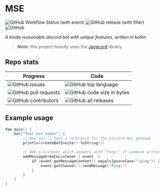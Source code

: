 # MSE

![GitHub Workflow Status (with event)](https://img.shields.io/github/actions/workflow/status/kszi2/mse/gradle.yml?link=https%3A%2F%2Fgithub.com%2Fkszi2%2Fmse%2Factions%2Fworkflows%2Fgradle.yml)
![GitHub release (with filter)](https://img.shields.io/github/v/release/kszi2/mse?link=https%3A%2F%2Fgithub.com%2Fkszi2%2Fmse%2Freleases%2Flatest%2F)
![GitHub](https://img.shields.io/github/license/kszi2/mse?link=https%3A%2F%2Fgithub.com%2Fkszi2%2Fmse%2Fblob%2Fturnk%2FLICENSE)

*A kinda reasonable discord bot with unique features, written in kotlin*


> **Note:** this project heavily uses the [Javacord](https://github.com/Javacord/Javacord) library.

## Repo stats

| Progress                                                                                                                                         | Code                                                                                                                                   |
|--------------------------------------------------------------------------------------------------------------------------------------------------|----------------------------------------------------------------------------------------------------------------------------------------|
| ![GitHub issues](https://img.shields.io/github/issues/kszi2/mse?link=https%3A%2F%2Fgithub.com%2Fkszi2%2Fmse%2Fissues)                            | ![GitHub top language](https://img.shields.io/github/languages/top/kszi2/mse?link=https%3A%2F%2Fkotlinlang.org)                        |
| ![GitHub pull requests](https://img.shields.io/github/issues-pr/kszi2/mse?link=https%3A%2F%2Fgithub.com%2Fkszi2%2Fmse%2Fpulls)                   | ![GitHub code size in bytes](https://img.shields.io/github/languages/code-size/kszi2/mse?link=https%3A%2F%2Fgithub.com%2Fkszi2%2Fmse)  |
| ![GitHub contributors](https://img.shields.io/github/contributors/kszi2/mse?link=https%3A%2F%2Fgithub.com%2Fkszi2%2Fmse%2Fgraphs%2Fcontributors) | ![GitHub all releases](https://img.shields.io/github/downloads/kszi2/mse/total?link=https%3A%2F%2Fgithub.com%2Fkszi2%2Fmse%2Freleases) |

## Example usage

```kotlin
fun main() {
    bot("Your bot token") {
        // Now you'll have a reference for the Discord Api gateway
        println(createBotInvite().toString())

        // Add a listener which answers with "Pong!" if someone writes "!ping"
        addMessageCreateListener { event ->
            if (event.getMessageContent().equalsIgnoreCase("!ping")) {
                event.getChannel().sendMessage("Pong!")
            }
        }
    }
}
```
